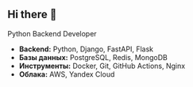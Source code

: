 ## Hi there 👋

Python Backend Developer

*   **Backend:** Python, Django, FastAPI, Flask
*   **Базы данных:** PostgreSQL, Redis, MongoDB
*   **Инструменты:** Docker, Git, GitHub Actions, Nginx
*   **Облака:** AWS, Yandex Cloud
